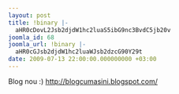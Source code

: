 ```yaml
---
layout: post
title: !binary |-
  aHR0cDovL2Jsb2djdW1hc2luaS5ibG9nc3BvdC5jb20v
joomla_id: 68
joomla_url: !binary |-
  aHR0cGJsb2djdW1hc2luaWJsb2dzcG90Y29t
date: 2009-07-13 22:00:00.000000000 +03:00
---
```

Blog nou :) <a href="http://blogcumasini.blogspot.com/">http://blogcumasini.blogspot.com/</a>
